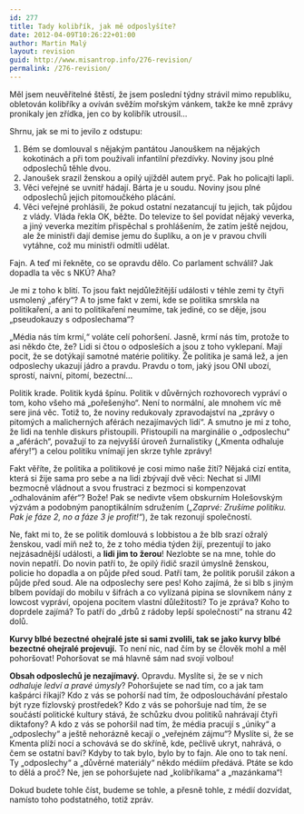 ```yaml
---
id: 277
title: Tady kolibřík, jak mě odposlyšíte?
date: 2012-04-09T10:26:22+01:00
author: Martin Malý
layout: revision
guid: http://www.misantrop.info/276-revision/
permalink: /276-revision/
---
```

Měl jsem neuvěřitelné štěstí, že jsem poslední týdny strávil mimo republiku, obletován kolibříky a ovíván svěžím mořským vánkem, takže ke mně zprávy pronikaly jen zřídka, jen co by kolibřík utrousil&#8230;

<!--more-->

Shrnu, jak se mi to jevilo z odstupu:

  1. Bém se domlouval s nějakým pantátou Janouškem na nějakých kokotinách a při tom používali infantilní přezdívky. Noviny jsou plné odposlechů těhle dvou.
  2. Janoušek srazil ženskou a opilý ujížděl autem pryč. Pak ho policajti lapli.
  3. Věci veřejné se uvnitř hádají. Bárta je u soudu. Noviny jsou plné odposlechů jejich pitomoučkého plácání.
  4. Věci veřejné prohlásili, že pokud ostatní nezatancují tu jejich, tak půjdou z vlády. Vláda řekla OK, běžte. Do televize to šel povídat nějaký veverka, a jiný veverka mezitím přispěchal s prohlášením, že zatím ještě nejdou, ale že ministři dají demise jemu do šuplíku, a on je v pravou chvíli vytáhne, což mu ministři odmítli udělat.

Fajn. A teď mi řekněte, co se opravdu dělo. Co parlament schválil? Jak dopadla ta věc s NKÚ? Aha?

Je mi z toho k blití. To jsou fakt nejdůležitější události v téhle zemi ty čtyři usmolený &#8222;aféry&#8220;? A to jsme fakt v zemi, kde se politika smrskla na politikaření, a ani to politikaření neumíme, tak jediné, co se děje, jsou &#8222;pseudokauzy s odposlechama&#8220;?

&#8222;Média nás tím krmí,&#8220; voláte celí pohoršení. Jasně, krmí nás tím, protože to asi někdo čte, že? Lidi si čtou o odposleších a jsou z toho vyklepaní. Mají pocit, že se dotýkají samotné matérie politiky. Že politika je samá lež, a jen odposlechy ukazují jádro a pravdu. Pravdu o tom, jaký jsou ONI ubozí, sprostí, naivní, pitomí, bezectní&#8230;

Politik krade. Politik kydá špínu. Politik v důvěrných rozhovorech vypráví o tom, koho všeho má &#8222;pořešenýho&#8220;. Není to normální, ale mnohem víc mě sere jiná věc. Totiž to, že noviny redukovaly zpravodajství na &#8222;zprávy o pitomých a malicherných aférách nezajímavých lidí&#8220;. A smutno je mi z toho, že lidi na tenhle diskurs přistoupili. Přistoupili na marginálie o &#8222;odposlechu&#8220; a &#8222;aférách&#8220;, považují to za nejvyšší úroveň žurnalistiky (&#8222;Kmenta odhaluje aféry!&#8220;) a celou politiku vnímají jen skrze tyhle zprávy!

Fakt věříte, že politika a politikové je cosi mimo naše žití? Nějaká cizí entita, která si žije sama pro sebe a na lidi zbývají dvě věci: Nechat si JIMI bezmocně vládnout a svou frustraci z bezmoci si kompenzovat &#8222;odhalováním afér&#8220;? Bože! Pak se nedivte všem obskurním Holešovským výzvám a podobným panoptikálním sdružením (_&#8222;Zaprvé: Zrušíme politiku. Pak je fáze 2, no a fáze 3 je profit!&#8220;_), že tak rezonují společností.

Ne, fakt mi to, že se politik domlouvá s lobbistou a že blb srazí ožralý ženskou, vadí míň než to, že z toho média týden žijí, prezentují to jako nejzásadnější události, a **lidi jim to žerou**! Nezlobte se na mne, tohle do novin nepatří. Do novin patří to, že opilý řidič srazil úmyslně ženskou, policie ho dopadla a on půjde před soud. Patří tam, že politik porušil zákon a půjde před soud. Ale na odposlechy sere pes! Koho zajímá, že si blb s jiným blbem povídají do mobilu v šifrách a co vylízaná pipina se slovníkem nány z lowcost vypráví, opojena pocitem vlastní důležitosti? To je zpráva? Koho to doprdele zajímá? To patří do &#8222;drbů z rádoby lepší společnosti&#8220; na stranu 42 dolů.

**Kurvy blbé bezectné ohejralé jste si sami zvolili, tak se jako kurvy blbé bezectné ohejralé projevují.** To není nic, nad čím by se člověk mohl a měl pohoršovat! Pohoršovat se má hlavně sám nad svojí volbou!

**Obsah odposlechů je nezajímavý.** Opravdu. Myslíte si, že se v nich _odhaluje ledví a pravé úmysly_? Pohoršujete se nad tím, co a jak tam kašpárci říkají? Kdo z vás se pohorší nad tím, že odposlouchávání přestalo být ryze fízlovský prostředek? Kdo z vás se pohoršuje nad tím, že se součástí politické kultury stává, že schůzku dvou politiků nahrávají čtyři diktafony? A kdo z vás se pohoršil nad tím, že média pracují s &#8222;úniky&#8220; a &#8222;odposlechy&#8220; a ještě nehorázně kecají o &#8222;veřejném zájmu&#8220;? Myslíte si, že se Kmenta plíží nocí a schovává se do skříně, kde, pečlivě ukryt, nahrává, o čem se ostatní baví? Kdyby to tak bylo, bylo by to fajn. Ale ono to tak není. Ty &#8222;odposlechy&#8220; a &#8222;důvěrné materiály&#8220; někdo médiím předává. Ptáte se kdo to dělá a proč? Ne, jen se pohoršujete nad &#8222;kolibříkama&#8220; a &#8222;mazánkama&#8220;!

Dokud budete tohle číst, budeme se tohle, a přesně tohle, z médií dozvídat, namísto toho podstatného, totiž zpráv.